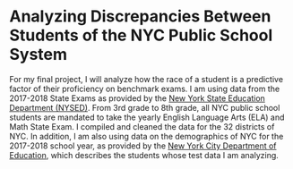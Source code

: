 # Analyzing Discrepancies Between Students of the NYC Public School System
For my final project, I will analyze how the race of a student is a predictive factor of their proficiency on benchmark exams. I am using data from the 2017-2018 State Exams as provided by the [New York State Education Department (NYSED)](https://data.nysed.gov). From 3rd grade to 8th grade, all NYC public school students are mandated to take the yearly English Language Arts (ELA) and Math State Exam. I compiled and cleaned the data for the 32 districts of NYC. In addition, I am also using data on the demographics of NYC for the 2017-2018 school year, as provided by the [New York City Department of Education](https://infohub.nyced.org/docs/default-source/default-document-library/demographic-snapshot-2015-16-to-2019-20-(public).xlsx), which describes the students whose test data I am analyzing.